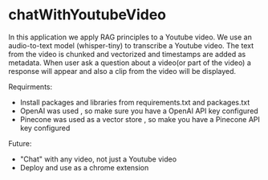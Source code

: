 # chatWithYoutubeVideo

In this application we apply RAG principles to a Youtube video. We use an audio-to-text model (whisper-tiny) to transcribe a Youtube video. The text from the video is chunked and vectorized and timestamps are added as metadata.
When user ask a question about a video(or part of the video) a response will appear and also a clip from the video will be displayed.

Requirments:
- Install packages and libraries from requirements.txt and packages.txt
- OpenAI was used , so make sure you have a OpenAI API key configured
- Pinecone was used as a vector store , so make you have a Pinecone API key configured 

Future:
- "Chat" with any video, not just a Youtube video
- Deploy and use as a chrome extension